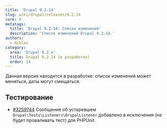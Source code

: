 ```yaml
---
title: 'Drupal 9.2.14'
slug: wiki/drupal/releases/9.2.14
core: 9
metatags:
  title: 'Drupal 9.2.14: Список изменений'
  description: 'Список изменений Drupal 9.2.14.'
authors:
  - Niklan
category:
  area: 'Drupal 9.2.x'
  title: Drupal 9.2.14 (в разработке)
  order: 14
---
```


<Aside type="warning" header="Будущая версия">

Данная версия находится в разработке: список изменений может меняться, даты могут смещаться.

</Aside>

## Тестирование

- [#3259744](https://www.drupal.org/node/3259744) Сообщение об устаревшем `Drupal\Tests\Listeners\DrupalListener` добавлено в исключения (не будет проваливать тест) для PHPUnit.
